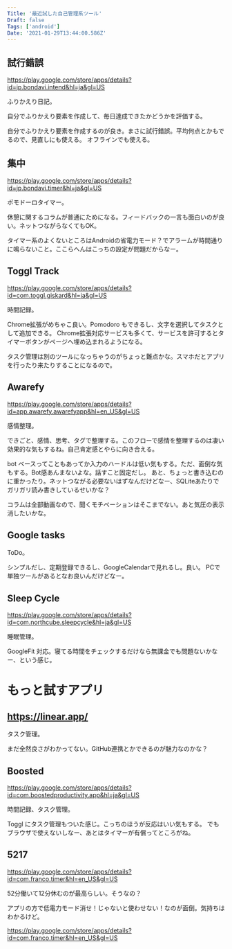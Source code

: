 ```yaml
---
Title: '最近試した自己管理系ツール'
Draft: false
Tags: ['android']
Date: '2021-01-29T13:44:00.586Z'
---
```


## 試行錯誤

https://play.google.com/store/apps/details?id=jp.bondavi.intend&hl=ja&gl=US

ふりかえり日記。

自分でふりかえり要素を作成して、毎日達成できたかどうかを評価する。

自分でふりかえり要素を作成するのが良き。まさに試行錯誤。平均何点とかもでるので、見直しにも使える。
オフラインでも使える。

## 集中

https://play.google.com/store/apps/details?id=jp.bondavi.timer&hl=ja&gl=US

ポモドーロタイマー。

休憩に関するコラムが普通にためになる。フィードバックの一言も面白いのが良い。ネットつながらなくてもOK。

タイマー系のよくないところはAndroidの省電力モード？でアラームが時間通りに鳴らないこと。ここらへんはこっちの設定が問題だからなー。

## Toggl Track

https://play.google.com/store/apps/details?id=com.toggl.giskard&hl=ja&gl=US

時間記録。

Chrome拡張がめちゃこ良い。Pomodoro もできるし、文字を選択してタスクとして追加できる。
Chrome拡張対応サービスも多くて、サービスを許可するとタイマーボタンがページへ埋め込まれるようになる。

タスク管理は別のツールになっちゃうのがちょっと難点かな。スマホだとアプリを行ったり来たりすることになるので。

## Awarefy

https://play.google.com/store/apps/details?id=app.awarefy.awarefyapp&hl=en_US&gl=US

感情整理。

できごと、感情、思考、タグで整理する。このフローで感情を整理するのは凄い効果的な気もするね。自己肯定感とやらに向き合える。

bot ベースってこともあってか入力のハードルは低い気もする。ただ、面倒な気もする。Bot感あんまないよな。話すこと固定だし。
あと、ちょっと書き込むのに重かったり。ネットつながる必要ないはずなんだけどなー、SQLiteあたりでガリガリ読み書きしているせいかな？

コラムは全部動画なので、聞くモチベーションはそこまでない。あと気圧の表示消したいかな。

## Google tasks

ToDo。

シンプルだし、定期登録できるし、GoogleCalendarで見れるし。良い。
PCで単独ツールがあるとなお良いんだけどなー。

## Sleep Cycle

https://play.google.com/store/apps/details?id=com.northcube.sleepcycle&hl=ja&gl=US

睡眠管理。

GoogleFit 対応。寝てる時間をチェックするだけなら無課金でも問題ないかなー、という感じ。

# もっと試すアプリ

## https://linear.app/

タスク管理。

まだ全然良さがわかってない。GitHub連携とかできるのが魅力なのかな？

## Boosted

https://play.google.com/store/apps/details?id=com.boostedproductivity.app&hl=ja&gl=US

時間記録、タスク管理。

Toggl にタスク管理もついた感じ。こっちのほうが反応はいい気もする。
でもブラウザで使えないしなー、あとはタイマーが有償ってところがね。

## 5217

https://play.google.com/store/apps/details?id=com.franco.timer&hl=en_US&gl=US

52分働いて12分休むのが最高らしい。そうなの？

アプリの方で低電力モード消せ！じゃないと使わせない！なのが面倒。気持ちはわかるけど。

https://play.google.com/store/apps/details?id=com.franco.timer&hl=en_US&gl=US


